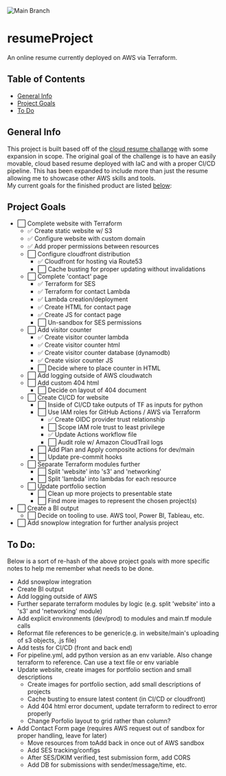 ![Main Branch](https://github.com/zadealfalah/resumeProject/actions/workflows/pipeline.yml/badge.svg?branch=main)
<!-- Add back in dev branch badge once CI/CD plan/apply properly done.  Output tf plan for review. -->
<!-- ![Dev Branch](https://github.com/zadealfalah/resumeProject/actions/workflows/pipeline.yml/badge.svg?branch=dev) -->

# resumeProject
An online resume currently deployed on AWS via Terraform.

## Table of Contents
* [General Info](#general-info)
* [Project Goals](#project-goals)
* [To Do](#to-do)

## General Info
This project is built based off of the [cloud resume challange](https://cloudresumechallenge.dev/docs/the-challenge/aws/) with some expansion in scope.
The original goal of the challenge is to have an easily movable, cloud based resume deployed with IaC and with a proper CI/CD pipeline.  This has been
expanded to include more than just the resume allowing me to showcase other AWS skills and tools.  
My current goals for the finished product are listed [below](#project-goals):

## Project Goals
- ⬜️ Complete website with Terraform
  - ✅ Create static website w/ S3
  - ✅ Configure website with custom domain
  - ✅ Add proper permissions between resources
  - ⬜️ Configure cloudfront distribution
    - ✅ Cloudfront for hosting via Route53
    - ⬜️ Cache busting for proper updating without invalidations
  - ⬜️ Complete 'contact' page
    - ✅ Terraform for SES
    - ✅ Terraform for contact Lambda
    - ✅ Lambda creation/deployment
    - ✅ Create HTML for contact page
    - ✅ Create JS for contact page
    - ⬜️ Un-sandbox for SES permissions
  - ⬜️ Add visitor counter
    - ✅ Create visitor counter lambda
    - ✅ Create visitor counter html
    - ✅ Create visitor counter database (dynamodb)
    - ✅ Create visior counter JS
    - ⬜️ Decide where to place counter in HTML
  - ⬜️ Add logging outside of AWS cloudwatch
  - ⬜️ Add custom 404 html
    - ⬜️ Decide on layout of 404 document
  - ⬜️ Create CI/CD for website
    - ⬜️ Inside of CI/CD take outputs of TF as inputs for python
    - ⬜️ Use IAM roles for GitHub Actions / AWS via Terraform
      - ✅ Create OIDC provider trust relationship
      - ⬜️ Scope IAM role trust to least privilege
      - ✅ Update Actions workflow file
      - ⬜️ Audit role w/ Amazon CloudTrail logs
    - ⬜️ Add Plan and Apply composite actions for dev/main
    - ⬜️ Update pre-commit hooks
  - ⬜️ Separate Terraform modules further
    - ⬜️ Split 'website' into 's3' and 'networking'
    - ⬜️ Split 'lambda' into lambdas for each resource
  - ⬜️ Update portfolio section 
    - ⬜️ Clean up more projects to presentable state
    - ⬜️ Find more images to represent the chosen project(s)
- ⬜️ Create a BI output
  - ⬜️ Decide on tooling to use.  AWS tool, Power BI, Tableau, etc.
- ⬜️ Add snowplow integration for further analysis project

## To Do:
Below is a sort of re-hash of the above project goals with more specific notes to help me remember what needs to be done.

- Add snowplow integration
- Create BI output
- Add logging outside of AWS
- Further separate terraform modules by logic (e.g. split 'website' into a 's3' and 'networking' module)
- Add explicit environments (dev/prod) to modules and main.tf module calls
- Reformat file references to be generic(e.g. in website/main's uploading of s3 objects, .js file)
- Add tests for CI/CD (front and back end)
 - For pipeline.yml, add python version as an env variable.  Also change terraform to reference.  Can use a text file or env variable
- Update website, create images for portfolio section and small descriptions
  - Create images for portfolio section, add small descriptions of projects
  - Cache busting to ensure latest content (in CI/CD or cloudfront)
  - Add 404 html error document, update terraform to redirect to error properly
  - Change Porfolio layout to grid rather than column?
- Add Contact Form page (requires AWS request out of sandbox for proper handling, leave for later)
  - Move resources from toAdd back in once out of AWS sandbox
  - Add SES tracking/configs
  - After SES/DKIM verified, test submission form, add CORS
  - Add DB for submissions with sender/message/time, etc.